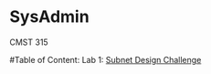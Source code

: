 # SysAdmin
CMST 315

#Table of Content:
Lab 1: <a href="lab1/lab\ #001.pdf">Subnet Design Challenge</a>
